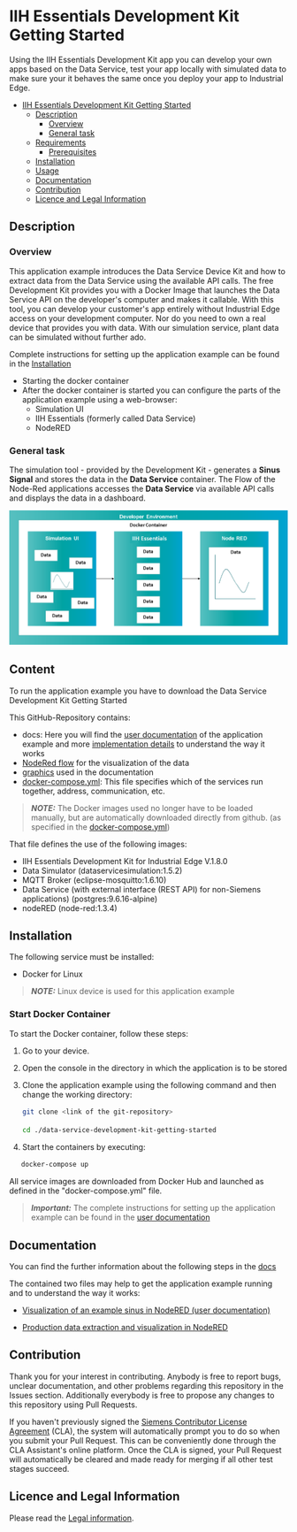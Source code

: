 # IIH Essentials Development Kit Getting Started

Using the IIH Essentials Development Kit app you can develop your own apps based on the Data Service, test your app locally with simulated data to make sure your it behaves the same once you deploy your app to Industrial Edge.

- [IIH Essentials Development Kit Getting Started](#iih-essentials-development-kit-getting-started)
  - [Description](#description)
    - [Overview](#overview)
    - [General task](#general-task)
  - [Requirements](#requirements)
    - [Prerequisites](#prerequisites)
  - [Installation](#installation)
  - [Usage](#usage)
  - [Documentation](#documentation)
  - [Contribution](#contribution)
  - [Licence and Legal Information](#licence-and-legal-information)

## Description

### Overview

This application example introduces the Data Service Device Kit and how to extract data from the Data Service using the available API calls.
The free Development Kit provides you with a Docker Image that launches the Data Service API on the developer's computer and makes it callable. With this tool, you can develop your customer's app entirely without Industrial Edge access on your development computer. Nor do you need to own a real device that provides you with data. With our simulation service, plant data can be simulated without further ado.

Complete instructions for setting up the application example can be found in the [Installation](#installation)
- Starting the docker container
- After the docker container is started you can configure the parts of the application example using a web-browser:
  - Simulation UI
  - IIH Essentials (formerly called Data Service)
  - NodeRED



### General task

The simulation tool - provided by the Development Kit - generates a **Sinus Signal** and stores the data in the **Data Service** container. The Flow of the Node-Red applications accesses the **Data Service** via available API calls and displays the data in a dashboard.

![deploy VFC](docs/graphics/overview.png)  

## Content

To run the application example you have to download the Data Service Development Kit Getting Started

This GitHub-Repository contains:
- docs: Here you will find the [user documentation](./docs/Visualization_example_value.md) of the application example and more [implementation details](./docs/Implementation.md) to understand the way it works
- [NodeRed flow](./src/flows.json) for the visualization of the data
- [graphics](./docs/graphics) used in the documentation
- [docker-compose.yml](./docker-compose.yml): This file specifies which of the services run together, address, communication, etc.

> **_NOTE:_** The Docker images used no longer have to be loaded manually, but are automatically downloaded directly from github. (as specified in the [docker-compose.yml](./docker-compose.yml))

That file defines the use of the following images:

- IIH Essentials Development Kit for Industrial Edge V.1.8.0
- Data Simulator (dataservicesimulation:1.5.2)
- MQTT Broker (eclipse-mosquitto:1.6.10)
- Data Service (with external interface (REST API) for non-Siemens applications) (postgres:9.6.16-alpine)
- nodeRED (node-red:1.3.4)

## Installation

The following service must be installed:

- Docker for Linux
  
 > **_NOTE:_**  Linux device is used for this application example

### Start Docker Container

To start the Docker container, follow these steps:


1. Go to your device.
2. Open the console in the directory in which the application is to be stored
3. Clone the application example using the following command and then change the working directory:

   ```bash
   git clone <link of the git-repository>
   
   cd ./data-service-development-kit-getting-started
   ```


4. Start the containers by executing: 
```bash
   docker-compose up
   ```
   All service images are downloaded from Docker Hub and launched as defined in the "docker-compose.yml" file. 

   > **_Important:_**  The complete instructions for setting up the application example can be found in the [user documentation](./docs/Visualization_example_value.md#description)

## Documentation

You can find the further information about the following steps in the [docs](./docs)

The contained two files may help to get the application example running and to understand the way it works:

- [Visualization of an example sinus in NodeRED (user documentation)](./docs/Visualization_example_value.md#description)

- [Production data extraction and visualization in NodeRED](./docs/Implementation.md#description)

## Contribution

Thank you for your interest in contributing. Anybody is free to report bugs, unclear documentation, and other problems regarding this repository in the Issues section.
Additionally everybody is free to propose any changes to this repository using Pull Requests.

If you haven't previously signed the [Siemens Contributor License Agreement](https://cla-assistant.io/industrial-edge/) (CLA), the system will automatically prompt you to do so when you submit your Pull Request. This can be conveniently done through the CLA Assistant's online platform. Once the CLA is signed, your Pull Request will automatically be cleared and made ready for merging if all other test stages succeed.

## Licence and Legal Information

Please read the [Legal information](LICENSE.md).
